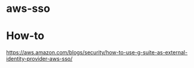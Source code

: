 # aws-sso

# How-to

https://aws.amazon.com/blogs/security/how-to-use-g-suite-as-external-identity-provider-aws-sso/
